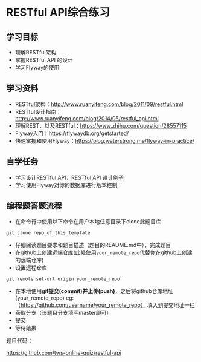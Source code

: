 # RESTful API综合练习

## 学习目标
- 理解RESTful架构
- 掌握RESTful API 的设计
- 学习Flyway的使用

## 学习资料
- RESTful架构：http://www.ruanyifeng.com/blog/2011/09/restful.html
- RESTful设计指南：http://www.ruanyifeng.com/blog/2014/05/restful_api.html
- 理解REST，以及RESTful：https://www.zhihu.com/question/28557115
- Flyway入门：https://flywaydb.org/getstarted/
- 快速掌握和使用Flyway：https://blog.waterstrong.me/flyway-in-practice/

## 自学任务

- 学习设计RESTful API，[RESTful API 设计例子](http://blog.jobbole.com/41233/)
- 学习使用Flyway对你的数据库进行版本控制

## 编程题答题流程
- 在命令行中使用以下命令在用户本地任意目录下clone此题目库 
````
git clone repo_of_this_template
````
- 仔细阅读题目要求和题目描述（题目的README.md中），完成题目
- 在github上创建远端仓库(此处使用`your_remote_repo`代替你在github上创建的远端仓库)
- 设置远程仓库
````
git remote set-url origin your_remote_repo`
````
- 在本地使用**git提交(commit)**并**上传(push)**，之后将github仓库地址(your_remote_repo) eg:（https://github.com/username/your_remote_repo） 填入到提交地址一栏 
- 获取分支（该题目分支填写master即可）
- 提交
- 等待结果






题目代码：

https://github.com/tws-online-quiz/restful-api

